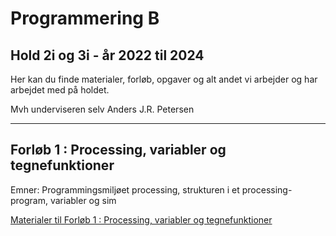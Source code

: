 # Programmering B
## Hold 2i og 3i - år 2022 til 2024

Her kan du finde materialer, forløb, opgaver og alt andet vi arbejder og har arbejdet med på holdet.

Mvh underviseren selv Anders J.R. Petersen

---

## Forløb 1 : Processing, variabler og tegnefunktioner
Emner: Programmingsmiljøet processing, strukturen i et processing-program, variabler og sim  

[Materialer til Forløb 1 : Processing, variabler og tegnefunktioner ](forlob1_intro/forlob1.md)

